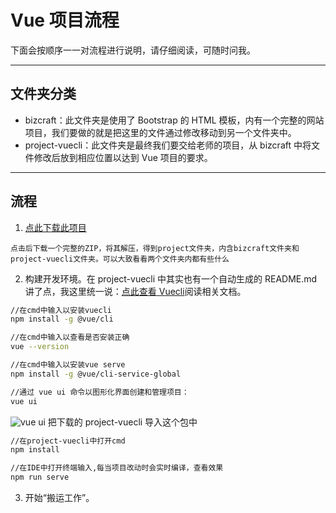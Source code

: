 # Vue 项目流程

下面会按顺序一一对流程进行说明，请仔细阅读，可随时问我。

---

## 文件夹分类

-   bizcraft：此文件夹是使用了 Bootstrap 的 HTML 模板，内有一个完整的网站项目，我们要做的就是把这里的文件通过修改移动到另一个文件夹中。
-   project-vuecli：此文件夹是最终我们要交给老师的项目，从 bizcraft 中将文件修改后放到相应位置以达到 Vue 项目的要求。

---

## 流程

1.  [点此下载此项目](https://github.com/BlackFlame33/Vue-Notes/raw/master/project.zip)

`点击后下载一个完整的ZIP，将其解压，得到project文件夹，内含bizcraft文件夹和project-vuecli文件夹。可以大致看看两个文件夹内都有些什么`

2.  构建开发环境。在 project-vuecli 中其实也有一个自动生成的 README.md 讲了点，我这里统一说：[点此查看 Vuecli](https://cli.vuejs.org/zh/guide/installation.html)阅读相关文档。

```sh
//在cmd中输入以安装vuecli
npm install -g @vue/cli
```

```sh
//在cmd中输入以查看是否安装正确
vue --version
```

```sh
//在cmd中输入以安装vue serve
npm install -g @vue/cli-service-global
```

```sh
//通过 vue ui 命令以图形化界面创建和管理项目：
vue ui
```

![vue ui](https://cli.vuejs.org/ui-new-project.png)
把下载的 project-vuecli 导入这个包中

```sh
//在project-vuecli中打开cmd
npm install
```

```sh
//在IDE中打开终端输入,每当项目改动时会实时编译，查看效果
npm run serve
```

3.  开始“搬运工作”。
